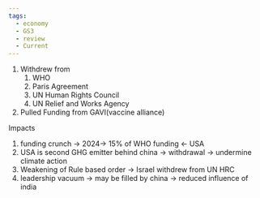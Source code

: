 ```yaml
---
tags:
  - economy
  - GS3
  - review
  - Current
---
```

1. Withdrew from 
	1. WHO
	2. Paris Agreement
	3. UN Human Rights Council
	4. UN Relief and Works Agency
2. Pulled Funding from GAVI(vaccine alliance)

Impacts
1. funding crunch -> 2024-> 15% of WHO funding <- USA
2. USA is second GHG emitter behind china -> withdrawal -> undermine climate action
3. Weakening of Rule based order -> Israel withdrew from UN HRC
4. leadership vacuum -> may be filled by china -> reduced influence of india